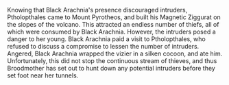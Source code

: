 Knowing that Black Arachnia's presence discouraged intruders, Ptholopthales came to Mount Pyrotheos, and built his Magnetic Ziggurat on the slopes of the volcano. This attracted an endless number of thiefs, all of which were consumed by Black Arachnia. However, the intruders posed a danger to her young. Black Arachnia paid a visit to Ptholopthales, who refused to discuss a compromise to lessen the number of intruders. Angered, Black Arachnia wrapped the vizier in a silken cocoon, and ate him. Unfortunately, this did not stop the continuous stream of thieves, and thus Broodmother has set out to hunt down any potential intruders before they set foot near her tunnels.